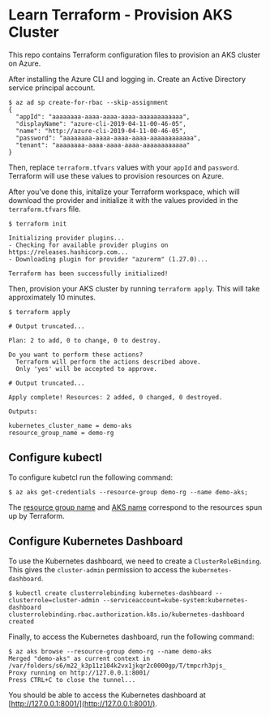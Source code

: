 # Learn Terraform - Provision AKS Cluster

This repo contains Terraform configuration files to provision an AKS cluster on
Azure.

After installing the Azure CLI and logging in. Create an Active Directory service
principal account.

```shell
$ az ad sp create-for-rbac --skip-assignment
{
  "appId": "aaaaaaaa-aaaa-aaaa-aaaa-aaaaaaaaaaaa",
  "displayName": "azure-cli-2019-04-11-00-46-05",
  "name": "http://azure-cli-2019-04-11-00-46-05",
  "password": "aaaaaaaa-aaaa-aaaa-aaaa-aaaaaaaaaaaa",
  "tenant": "aaaaaaaa-aaaa-aaaa-aaaa-aaaaaaaaaaaa"
}
```

Then, replace `terraform.tfvars` values with your `appId` and `password`. 
Terraform will use these values to provision resources on Azure.

After you've done this, initalize your Terraform workspace, which will download 
the provider and initialize it with the values provided in the `terraform.tfvars` file.

```shell
$ terraform init

Initializing provider plugins...
- Checking for available provider plugins on https://releases.hashicorp.com...
- Downloading plugin for provider "azurerm" (1.27.0)...

Terraform has been successfully initialized!
```


Then, provision your AKS cluster by running `terraform apply`. This will 
take approximately 10 minutes.

```shell
$ terraform apply

# Output truncated...

Plan: 2 to add, 0 to change, 0 to destroy.

Do you want to perform these actions?
  Terraform will perform the actions described above.
  Only 'yes' will be accepted to approve.

# Output truncated...

Apply complete! Resources: 2 added, 0 changed, 0 destroyed.

Outputs:

kubernetes_cluster_name = demo-aks
resource_group_name = demo-rg
```

## Configure kubectl

To configure kubetcl run the following command:

```shell
$ az aks get-credentials --resource-group demo-rg --name demo-aks;
```

The
[resource group name](https://github.com/hashicorp/learn-terraform-provision-aks-cluster/blob/master/aks-cluster.tf#L16)
and [AKS name](https://github.com/hashicorp/learn-terraform-provision-aks-cluster/blob/master/aks-cluster.tf#L25)
 correspond to the resources spun up by Terraform.

## Configure Kubernetes Dashboard

To use the Kubernetes dashboard, we need to create a `ClusterRoleBinding`. This
gives the `cluster-admin` permission to access the `kubernetes-dashboard`.

```shell
$ kubectl create clusterrolebinding kubernetes-dashboard --clusterrole=cluster-admin --serviceaccount=kube-system:kubernetes-dashboard
clusterrolebinding.rbac.authorization.k8s.io/kubernetes-dashboard created
```

Finally, to access the Kubernetes dashboard, run the following command:

```shell
$ az aks browse --resource-group demo-rg --name demo-aks
Merged "demo-aks" as current context in /var/folders/s6/m22_k3p11z104k2vx1jkqr2c0000gp/T/tmpcrh3pjs_
Proxy running on http://127.0.0.1:8001/
Press CTRL+C to close the tunnel...
```

 You should be able to access the Kubernetes dashboard at [http://127.0.0.1:8001/](http://127.0.0.1:8001/).
